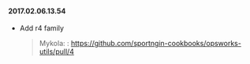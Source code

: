 #### 2017.02.06.13.54
* Add r4 family

  > Mykola: : https://github.com/sportngin-cookbooks/opsworks-utils/pull/4


